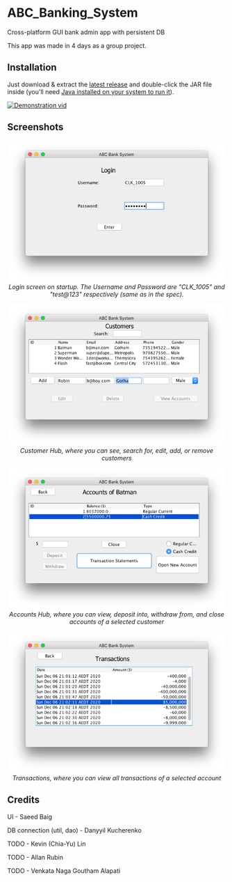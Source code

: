 # ABC_Banking_System
Cross-platform GUI bank admin app with persistent DB

This app was made in 4 days as a group project.

## Installation
Just download & extract the [latest release](https://github.com/SaeedBaig/ABC_Banking_System/releases) and double-click the JAR file inside (you'll need [Java installed on your system to run it](https://www.wikihow.com/Run-a-.Jar-Java-File)).

[![Demonstration vid](https://i.imgur.com/JtfIBfs.png)](https://youtu.be/R0WSXa-Awlk)

## Screenshots
<p align="center">
  <img src="screenshots/login_screen.png" alt="Login Screen"/>
  <br>
  <i>Login screen on startup. The Username and Password are "CLK_1005" and "test@123" respectively (same as in the spec).</i>
</p>

<p align="center">
  <img src="screenshots/customers_screen.png" alt="Login Screen"/>
  <br>
  <i>Customer Hub, where you can see, search for, edit, add, or remove customers</i>
</p>

<p align="center">
  <img src="screenshots/accounts_screen.png" alt="Login Screen"/>
  <br>
  <i>Accounts Hub, where you can view, deposit into, withdraw from, and close accounts of a selected customer</i>
</p>

<p align="center">
  <img src="screenshots/transactions_screen.png" alt="Login Screen"/>
  <br>
  <i>Transactions, where you can view all transactions of a selected account</i>
</p>

## Credits
UI - Saeed Baig

DB connection (util, dao) - Danyyil Kucherenko

TODO - Kevin (Chia-Yu) Lin

TODO - Allan Rubin

TODO - Venkata Naga Goutham Alapati
